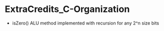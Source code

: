 # ExtraCredits_C-Organization

- isZero() ALU method implemented with recursion for any 2^n size bits
